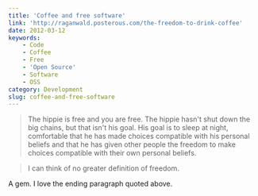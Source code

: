 ```yaml
---
title: 'Coffee and free software'
link: 'http://raganwald.posterous.com/the-freedom-to-drink-coffee'
date: 2012-03-12
keywords:
    - Code
    - Coffee
    - Free
    - 'Open Source'
    - Software
    - OSS
category: Development
slug: coffee-and-free-software
---
```


>

> The hippie is free and you are free. The hippie hasn't shut down the big chains, but that isn't his goal. His goal is to sleep at night, comfortable that he has made choices compatible with his personal beliefs and that he has given other people the freedom to make choices compatible with their own personal beliefs.

> I can think of no greater definition of freedom.

A gem. I love the ending paragraph quoted above.
